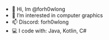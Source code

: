 - 👋 Hi, Im @forh0wlong
- 👀 I’m interested in computer graphics
- 📫 Discord: forh0wlong
- 💻 I code with: Java, Kotlin, C#
